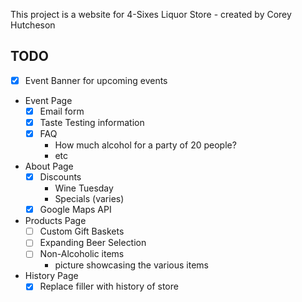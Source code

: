 This project is a website for 4-Sixes Liquor Store - created by Corey Hutcheson

## TODO

- [x] Event Banner for upcoming events
- Event Page
  - [x] Email form
  - [x] Taste Testing information
  - [x] FAQ
    - How much alcohol for a party of 20 people?
    - etc
- About Page
  - [x] Discounts
    - Wine Tuesday
    - Specials (varies)
  - [x] Google Maps API
- Products Page
  - [ ] Custom Gift Baskets
  - [ ] Expanding Beer Selection
  - [ ] Non-Alcoholic items
    - picture showcasing the various items
- History Page
  - [x] Replace filler with history of store
